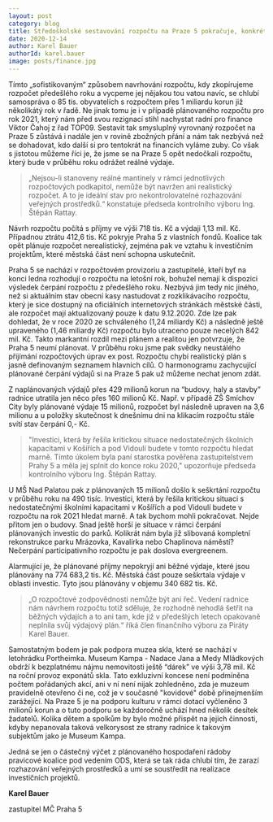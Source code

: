 ```yaml
---
layout: post
category: blog
title: Středoškolské sestavování rozpočtu na Praze 5 pokračuje, konkrétní investice do navýšení školských kapacit v Košířích stále chybí
date: 2020-12-14
author: Karel Bauer
authorId: karel.bauer
image: posts/finance.jpg
---
```


Tímto „sofistikovaným“ způsobem navrhování rozpočtu, kdy zkopírujeme rozpočet předešlého roku a vycpeme jej nějakou tou vatou navíc, se chlubí samospráva o 85 tis. obyvatelích s rozpočtem přes 1 miliardu korun již několikátý rok v řadě. Ne jinak tomu je i v případě plánovaného rozpočtu pro rok 2021, který nám před svou rezignací stihl nachystat radní pro finance Viktor Čahoj z řad TOP09.  Sestavit tak smysluplný vyrovnaný rozpočet na Praze 5 zůstává i nadále jen v rovině zbožných přání a nám tak nezbývá než se dohadovat, kdo další si pro tentokrát na financích vyláme zuby. Co však s jistotou můžeme říci je, že jsme se na Praze 5 opět nedočkali rozpočtu, který bude v průběhu roku odrážet reálné výdaje.

> „Nejsou-li stanoveny reálné mantinely v rámci jednotlivých rozpočtových podkapitol, nemůže být navržen ani realistický rozpočet. A to je ideální stav pro nekontrolovatelné rozhazování veřejných prostředků.“ konstatuje předseda kontrolního výboru Ing. Štěpán Rattay.  

Návrh rozpočtu počítá s příjmy ve výši 718 tis. Kč a výdaji 1,13 mil. Kč. Případnou ztrátu 412,6 tis. Kč pokryje Praha 5 z vlastních fondů. Koalice tak opět plánuje rozpočet nerealistický, zejména pak ve vztahu k investičním projektům, které městská část není schopna uskutečnit. 

Praha 5 se nachází v rozpočtovém provizoriu a zastupitelé, kteří byť na konci ledna rozhodují o rozpočtu na letošní rok, bohužel nemají k dispozici výsledek čerpání rozpočtu z předešlého roku. Nezbývá jim tedy nic jiného, než si aktuálním stav obecní kasy nastudovat z rozklikávacího rozpočtu, který je sice dostupný na oficiálních internetových stránkách městské části, ale rozpočet mají aktualizovaný pouze k datu 9.12.2020. Zde lze pak dohledat, že v roce 2020 ze schváleného (1,24 miliardy Kč) a následně ještě upraveného (1,46 miliardy Kč) rozpočtu bylo utraceno pouze necelých 842 mil. Kč. Takto markantní rozdíl mezi plánem a realitou jen potvrzuje, že Praha 5 neumí plánovat. V průběhu roku jsme pak svědky neustálého přijímání rozpočtových úprav ex post. Rozpočtu chybí realistický plán s jasně definovaným seznamem hlavních cílů. O harmonogramu zachycující plánované čerpání výdajů si na Praze 5 pak už můžeme nechat jenom zdát.

Z naplánovaných výdajů přes 429 milionů korun na “budovy, haly a stavby” radnice utratila jen něco přes 160 milionů Kč. Např. v případě ZŠ Smíchov City byly plánované výdaje 15 milionů, rozpočet byl následně upraven na 3,6 milionu a u položky skutečnost k dnešnímu dni na klikacím rozpočtu stále svítí stav čerpání 0,- Kč. 

> "Investici, která by řešila kritickou situace nedostatečných školních kapacitami v Košířích a pod Vidoulí budete v tomto rozpočtu  hledat marně. Tímto úkolem byla paní starostka pověřena zastupitelstvem Prahy 5 a měla jej splnit do konce roku 2020," upozorňuje předseda kontrolního výboru Ing. Štěpán Rattay.

U MŠ Nad Palatou pak z plánovaných 15 milionů došlo k seškrtání rozpočtu v průběhu roku na 490 tisíc. Investici, která by řešila kritickou situaci s nedostatečnými školními kapacitami v Košířích a pod Vidoulí budete v rozpočtu na rok 2021 hledat marně. A tak bychom mohli pokračovat. Nejde přitom jen o budovy. Snad ještě horší je situace  v rámci čerpání plánovaných investic do parků. Kolikrát nám byla již slibovaná kompletní rekonstrukce parku Mrázovka, Kavalírka nebo Chaplinova náměstí?  Nečerpání participativního rozpočtu je pak doslova evergreenem. 

Alarmující je, že plánované příjmy nepokryjí ani běžné výdaje, které jsou plánovány na 774 683,2 tis. Kč. Městská část pouze seškrtala výdaje v oblasti investic. Tyto jsou plánovány v objemu 340 682 tis. Kč.

> „O rozpočtové zodpovědnosti nemůže být ani řeč. Vedení radnice nám návrhem rozpočtu totiž sděluje, že rozhodně nehodlá šetřit na běžných výdajích a to ani tam, kde již v předešlých letech opakovaně neplnila svůj výdajový plán.“ říká člen finančního výboru za Piráty Karel Bauer.

Samostatným bodem je pak podpora muzea skla, které se nachází v letohrádku Portheimka. Museum Kampa - Nadace Jana a Medy Mládkových  obdrží k bezplatnému nájmu nemovitosti ještě “dárek” ve výši 3,78 mil. Kč na roční provoz exponátů skla. Tato exkluzivní koncese není podmíněna počtem pořádaných akcí, ani v ní není nijak zohledněno, zda je muzeum pravidelně otevřeno  či ne, což je v současné "kovidové" době přinejmenším zarážející.  Na Praze 5 je na podporu kulturu v rámci dotací vyčleněno 3 milionů korun a  o tuto podporu se každoročně uchází hned několik desítek žadatelů. Kolika dětem a spolkům by bylo možné přispět na jejich činnosti, kdyby nepanovala taková velkorysost ze strany radnice k takovým subjektům jako je Museum Kampa.

Jedná se jen o částečný výčet z plánovaného hospodaření rádoby pravicové koalice pod vedením ODS, která se tak ráda chlubí tím, že zarazí rozhazování veřejných prostředků a umí se soustředit na realizace investičních projektů.

**Karel Bauer**

zastupitel MČ Praha 5
